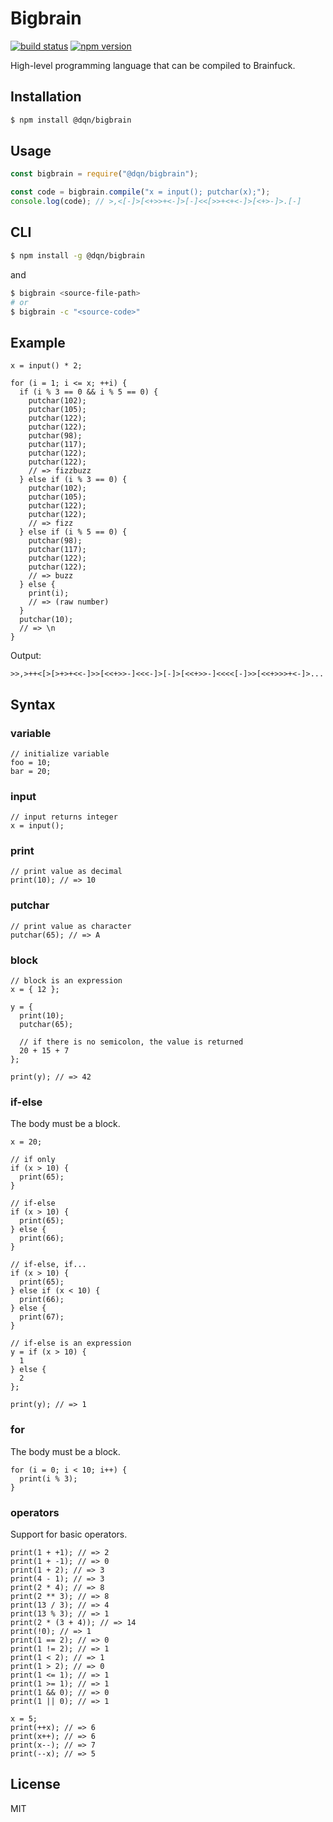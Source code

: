 # Bigbrain

[![build status](https://github.com/dqn/bigbrain/workflows/build/badge.svg)](https://github.com/dqn/bigbrain/actions)
[![npm version](https://img.shields.io/npm/v/@dqn/bigbrain.svg)](https://www.npmjs.com/package/@dqn/bigbrain)

High-level programming language that can be compiled to Brainfuck.

## Installation

```bash
$ npm install @dqn/bigbrain
```

## Usage

```js
const bigbrain = require("@dqn/bigbrain");

const code = bigbrain.compile("x = input(); putchar(x);");
console.log(code); // >,<[-]>[<+>>+<-]>[-]<<[>>+<+<-]>[<+>-]>.[-]
```

## CLI

```bash
$ npm install -g @dqn/bigbrain
```

and

```bash
$ bigbrain <source-file-path>
# or
$ bigbrain -c "<source-code>"
```

## Example

```
x = input() * 2;

for (i = 1; i <= x; ++i) {
  if (i % 3 == 0 && i % 5 == 0) {
    putchar(102);
    putchar(105);
    putchar(122);
    putchar(122);
    putchar(98);
    putchar(117);
    putchar(122);
    putchar(122);
    // => fizzbuzz
  } else if (i % 3 == 0) {
    putchar(102);
    putchar(105);
    putchar(122);
    putchar(122);
    // => fizz
  } else if (i % 5 == 0) {
    putchar(98);
    putchar(117);
    putchar(122);
    putchar(122);
    // => buzz
  } else {
    print(i);
    // => (raw number)
  }
  putchar(10);
  // => \n
}
```

Output:

```
>>,>++<[>[>+>+<<-]>>[<<+>>-]<<<-]>[-]>[<<+>>-]<<<<[-]>>[<<+>>>+<-]>...
```

## Syntax

### variable

```
// initialize variable
foo = 10;
bar = 20;
```

### input

```
// input returns integer
x = input();
```

### print

```
// print value as decimal
print(10); // => 10
```

### putchar

```
// print value as character
putchar(65); // => A
```

### block

```
// block is an expression
x = { 12 };

y = {
  print(10);
  putchar(65);

  // if there is no semicolon, the value is returned
  20 + 15 + 7
};

print(y); // => 42
```

### if-else

The body must be a block.

```
x = 20;

// if only
if (x > 10) {
  print(65);
}

// if-else
if (x > 10) {
  print(65);
} else {
  print(66);
}

// if-else, if...
if (x > 10) {
  print(65);
} else if (x < 10) {
  print(66);
} else {
  print(67);
}

// if-else is an expression
y = if (x > 10) {
  1
} else {
  2
};

print(y); // => 1
```

### for

The body must be a block.

```
for (i = 0; i < 10; i++) {
  print(i % 3);
}
```

### operators

Support for basic operators.

```
print(1 + +1); // => 2
print(1 + -1); // => 0
print(1 + 2); // => 3
print(4 - 1); // => 3
print(2 * 4); // => 8
print(2 ** 3); // => 8
print(13 / 3); // => 4
print(13 % 3); // => 1
print(2 * (3 + 4)); // => 14
print(!0); // => 1
print(1 == 2); // => 0
print(1 != 2); // => 1
print(1 < 2); // => 1
print(1 > 2); // => 0
print(1 <= 1); // => 1
print(1 >= 1); // => 1
print(1 && 0); // => 0
print(1 || 0); // => 1

x = 5;
print(++x); // => 6
print(x++); // => 6
print(x--); // => 7
print(--x); // => 5
```

## License

MIT

